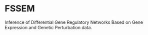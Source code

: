 # FSSEM
Inference of Differential Gene Regulatory Networks Based on Gene Expression and Genetic Perturbation data.



